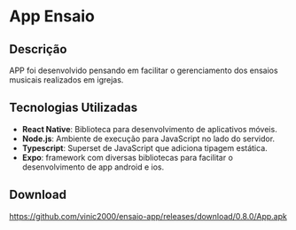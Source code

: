 # App Ensaio

## Descrição
APP foi desenvolvido pensando em facilitar o gerenciamento dos ensaios musicais realizados em igrejas. 

## Tecnologias Utilizadas
- **React Native**: Biblioteca para desenvolvimento de aplicativos móveis.
- **Node.js**: Ambiente de execução para JavaScript no lado do servidor.
- **Typescript**: Superset de JavaScript que adiciona tipagem estática.
- **Expo**: framework com diversas bibliotecas para facilitar o desenvolvimento de app android e ios.

## Download
https://github.com/vinic2000/ensaio-app/releases/download/0.8.0/App.apk
